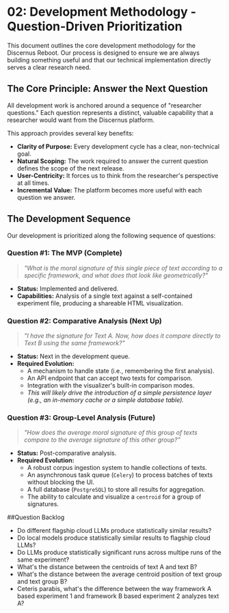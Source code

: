 # 02: Development Methodology - Question-Driven Prioritization

This document outlines the core development methodology for the Discernus Reboot. Our process is designed to ensure we are always building something useful and that our technical implementation directly serves a clear research need.

## The Core Principle: Answer the Next Question

All development work is anchored around a sequence of "researcher questions." Each question represents a distinct, valuable capability that a researcher would want from the Discernus platform.

This approach provides several key benefits:
- **Clarity of Purpose:** Every development cycle has a clear, non-technical goal.
- **Natural Scoping:** The work required to answer the current question defines the scope of the next release.
- **User-Centricity:** It forces us to think from the researcher's perspective at all times.
- **Incremental Value:** The platform becomes more useful with each question we answer.

## The Development Sequence

Our development is prioritized along the following sequence of questions:

### Question #1: The MVP (Complete)
> *"What is the moral signature of this single piece of text according to a specific framework, and what does that look like geometrically?"*

- **Status:** Implemented and delivered.
- **Capabilities:** Analysis of a single text against a self-contained experiment file, producing a shareable HTML visualization.

### Question #2: Comparative Analysis (Next Up)
> *"I have the signature for Text A. Now, how does it compare directly to Text B using the same framework?"*

- **Status:** Next in the development queue.
- **Required Evolution:**
    - A mechanism to handle state (i.e., remembering the first analysis).
    - An API endpoint that can accept two texts for comparison.
    - Integration with the visualizer's built-in comparison modes.
    - *This will likely drive the introduction of a simple persistence layer (e.g., an in-memory cache or a simple database table).*

### Question #3: Group-Level Analysis (Future)
> *"How does the average moral signature of this group of texts compare to the average signature of this other group?"*

- **Status:** Post-comparative analysis.
- **Required Evolution:**
    - A robust corpus ingestion system to handle collections of texts.
    - An asynchronous task queue (`Celery`) to process batches of texts without blocking the UI.
    - A full database (`PostgreSQL`) to store all results for aggregation.
    - The ability to calculate and visualize a `centroid` for a group of signatures. 



##Question Backlog
- Do different flagship cloud LLMs produce statistically similar results?
- Do local models produce statistically similar results to flagship cloud LLMs?
- Do LLMs produce statistically significant runs across multipe runs of the same experiment?
- What's the distance between the centroids of text A and text B?
- What's the distance between the average centroid position of text group and text group B?
- Ceteris parabis, what's the difference between the way framework A based experiment 1 and framework B based experiment 2 analyzes text A?